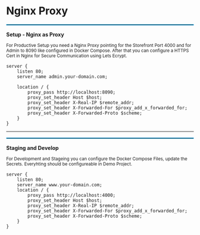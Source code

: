 # Nginx Proxy

<hr style="border: 1px solid #1eadef;margin: 1rem 0">

**Setup - Nginx as Proxy**

<small>
For Productive Setup you need a Nginx Proxy pointing for the Storefront Port 4000 and for Admin to 8090 like configured in Docker Compose.
After that you can configure a HTTPS Cert in Nginx for Secure Communication using Lets Ecrypt.
</small>

    server {
        listen 80;
        server_name admin.your-domain.com;

        location / {
            proxy_pass http://localhost:8090;
            proxy_set_header Host $host;
            proxy_set_header X-Real-IP $remote_addr;
            proxy_set_header X-Forwarded-For $proxy_add_x_forwarded_for;
            proxy_set_header X-Forwarded-Proto $scheme;
        }
    }

---

<hr style="border: 1px solid #1eadef;margin: 1rem 0">

**Staging and Develop**

<small>
For Development and Stageing you can configure the Docker Compose Files, update the Secrets.
Everyhting should be configureable in Demo Project.
</small>

    server {
        listen 80;
        server_name www.your-domain.com;
        location / {
            proxy_pass http://localhost:4000;
            proxy_set_header Host $host;
            proxy_set_header X-Real-IP $remote_addr;
            proxy_set_header X-Forwarded-For $proxy_add_x_forwarded_for;
            proxy_set_header X-Forwarded-Proto $scheme;
        }
    }
